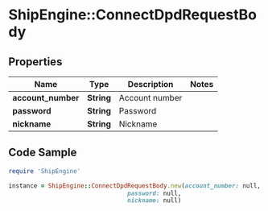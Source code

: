 # ShipEngine::ConnectDpdRequestBody

## Properties

Name | Type | Description | Notes
------------ | ------------- | ------------- | -------------
**account_number** | **String** | Account number | 
**password** | **String** | Password | 
**nickname** | **String** | Nickname | 

## Code Sample

```ruby
require 'ShipEngine'

instance = ShipEngine::ConnectDpdRequestBody.new(account_number: null,
                                 password: null,
                                 nickname: null)
```


